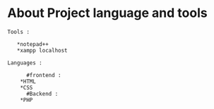 # About Project language and tools

	Tools : 
	
	   *notepad++ 
	   *xampp localhost
	   
	Languages :
	
          #frontend :
		*HTML 
		*CSS
	      #Backend :
		*PHP

